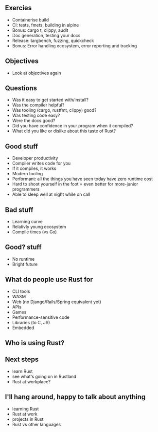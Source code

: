 ## Exercies

- Containerise build
- CI: tests, fmets, building in alpine
- Bonus: cargo t, clippy, audit
- Doc generation, testing your docs
- Release: targbench, fuzzing, quickcheck
- Bonus: Error handling ecosystem, error reporting and tracking

## Objectives

- Look at objectives again

## Questions

- Was it easy to get started with/install?
- Was the compiler helpful?
- Was tooling (cargo, rustfmt, clippy) good?
- Was testing code easy?
- Were the docs good?
- Did you have confidence in your program when it compiled?
- What did you like or dislike about this taste of Rust?

## Good stuff

- Developer productivity
- Compiler writes code for you
- If it compiles, it works
- Modern tooling
- Performant: all the things you have seen today have zero runtime cost
- Hard to shoot yourself in the foot = even better for more-junior programmers
- Able to sleep well at night while on call

## Bad stuff

- Learning curve
- Relativly young ecosystem
- Compile times (vs Go)

## Good? stuff

- No runtime
- Bright future

## What do people use Rust for

- CLI tools
- WASM
- Web (no Django/Rails/Spring equivalent yet)
- APIs
- Games
- Performance-sensitive code
- Libraries (to C, JS)
- Embedded

## Who is using Rust?


## Next steps

- learn Rust
- see what's going on in Rustland
- Rust at workplace?

## I'll hang around, happy to talk about anything

- learning Rust
- Rust at work
- projects in Rust
- Rust vs other languages
